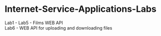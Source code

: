 # Internet-Service-Applications-Labs


Lab1 - Lab5 - Films WEB API  
Lab6 - WEB API for uploading and downloading files
